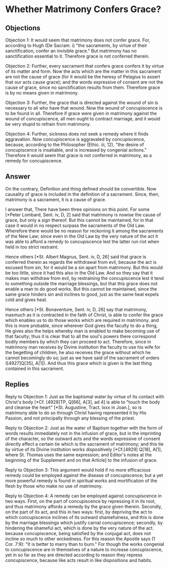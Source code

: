 # Whether Matrimony Confers Grace?

## Objections

Objection 1: It would seem that matrimony does not confer grace. For, according to Hugh (De Sacram. i) "the sacraments, by virtue of their sanctification, confer an invisible grace." But matrimony has no sanctification essential to it. Therefore grace is not conferred therein.

Objection 2: Further, every sacrament that confers grace confers it by virtue of its matter and form. Now the acts which are the matter in this sacrament are not the cause of grace (for it would be the heresy of Pelagius to assert that our acts cause grace); and the words expressive of consent are not the cause of grace, since no sanctification results from them. Therefore grace is by no means given in matrimony.

Objection 3: Further, the grace that is directed against the wound of sin is necessary to all who have that wound. Now the wound of concupiscence is to be found in all. Therefore if grace were given in matrimony against the wound of concupiscence, all men ought to contract marriage, and it would be very stupid to refrain from matrimony.

Objection 4: Further, sickness does not seek a remedy where it finds aggravation. Now concupiscence is aggravated by concupiscence, because, according to the Philosopher (Ethic. iii, 12), "the desire of concupiscence is insatiable, and is increased by congenial actions." Therefore it would seem that grace is not conferred in matrimony, as a remedy for concupiscence.

## Answer

On the contrary, Definition and thing defined should be convertible. Now causality of grace is included in the definition of a sacrament. Since, then, matrimony is a sacrament, it is a cause of grace.

I answer that, There have been three opinions on this point. For some [*Peter Lombard, Sent. iv, D, 2] said that matrimony is nowise the cause of grace, but only a sign thereof. But this cannot be maintained, for in that case it would in no respect surpass the sacraments of the Old Law. Wherefore there would be no reason for reckoning it among the sacraments of the New Law; since even in the Old Law by the very nature of the act it was able to afford a remedy to concupiscence lest the latter run riot when held in too strict restraint.

Hence others [*St. Albert Magnus, Sent. iv, D, 26] said that grace is conferred therein as regards the withdrawal from evil, because the act is excused from sin, for it would be a sin apart from matrimony. But this would be too little, since it had this also in the Old Law. And so they say that it makes man withdraw from evil, by restraining the concupiscence lest it tend to something outside the marriage blessings, but that this grace does not enable a man to do good works. But this cannot be maintained, since the same grace hinders sin and inclines to good, just as the same heat expels cold and gives heat.

Hence others [*St. Bonaventure, Sent. iv, D, 26] say that matrimony, inasmuch as it is contracted in the faith of Christ, is able to confer the grace which enables us to do those works which are required in matrimony. and this is more probable, since wherever God gives the faculty to do a thing, He gives also the helps whereby man is enabled to make becoming use of that faculty; thus it is clear that to all the soul's powers there correspond bodily members by which they can proceed to act. Therefore, since in matrimony man receives by Divine institution the faculty to use his wife for the begetting of children, he also receives the grace without which he cannot becomingly do so; just as we have said of the sacrament of orders ([4927]Q[35], A[1]). And thus this grace which is given is the last thing contained in this sacrament.

## Replies

Reply to Objection 1: Just as the baptismal water by virtue of its contact with Christ's body [*Cf. [4928]TP, Q[66], A[3], ad 4] is able to "touch the body and cleanse the heart" [*St. Augustine, Tract. lxxx in Joan.], so is matrimony able to do so through Christ having represented it by His Passion, and not principally through any blessing of the priest.

Reply to Objection 2: Just as the water of Baptism together with the form of words results immediately not in the infusion of grace, but in the imprinting of the character, so the outward acts and the words expressive of consent directly effect a certain tie which is the sacrament of matrimony; and this tie by virtue of its Divine institution works dispositively [*Cf.[4929] Q[18], A[1], where St. Thomas uses the same expression; and Editor's notes at the beginning of the Supplement and on that Article] to the infusion of grace.

Reply to Objection 3: This argument would hold if no more efficacious remedy could be employed against the disease of concupiscence; but a yet more powerful remedy is found in spiritual works and mortification of the flesh by those who make no use of matrimony.

Reply to Objection 4: A remedy can be employed against concupiscence in two ways. First, on the part of concupiscence by repressing it in its root, and thus matrimony affords a remedy by the grace given therein. Secondly, on the part of its act, and this in two ways: first, by depriving the act to which concupiscence inclines of its outward shamefulness, and this is done by the marriage blessings which justify carnal concupiscence; secondly, by hindering the shameful act, which is done by the very nature of the act. because concupiscence, being satisfied by the conjugal act, does not incline so much to other wickedness. For this reason the Apostle says (1 Cor. 7:9): "It is better to marry than to burn." For though the works congenial to concupiscence are in themselves of a nature to increase concupiscence, yet in so far as they are directed according to reason they repress concupiscence, because like acts result in like dispositions and habits.